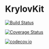 # KrylovKit

[![Build Status](https://travis-ci.org/jutho/KrylovKit.jl.svg?branch=master)](https://travis-ci.org/jutho/KrylovKit.jl)

[![Coverage Status](https://coveralls.io/repos/jutho/KrylovKit.jl/badge.svg?branch=master&service=github)](https://coveralls.io/github/jutho/KrylovKit.jl?branch=master)

[![codecov.io](http://codecov.io/github/jutho/KrylovKit.jl/coverage.svg?branch=master)](http://codecov.io/github/jutho/KrylovKit.jl?branch=master)
